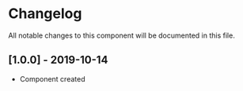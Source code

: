 # Changelog
All notable changes to this component will be documented in this file.

## [1.0.0] - 2019-10-14
- Component created
